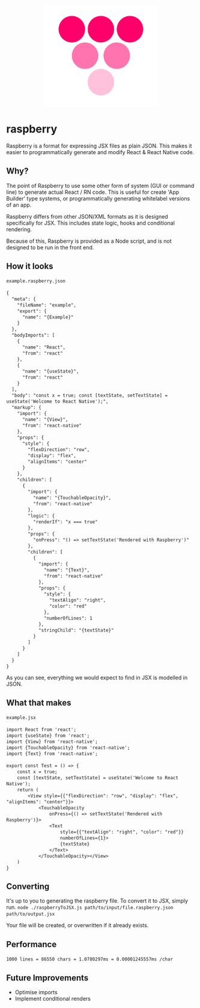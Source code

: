 <p align="center">
  <img width="300" src="logo.png" />
</p>

# raspberry
Raspberry is a format for expressing JSX files as plain JSON. This makes it easier to programmatically generate and modify React & React Native code.

## Why?
The point of Raspberry to use some other form of system (GUI or command line) to generate actual React / RN code. 
This is useful for create 'App Builder' type systems, or programmatically generating whitelabel versions of an app. 

Raspberry differs from other JSON/XML formats as it is designed specifically for JSX. This includes state logic, hooks and conditional rendering.

Because of this, Raspberry is provided as a Node script, and is not designed to be run in the front end.

## How it looks
```
example.raspberry.json

{
  "meta": {
    "fileName": "example",
    "export": {
      "name": "{Example}"
    }
  },
  "bodyImports": [
    {
      "name": "React",
      "from": "react"
    },
    {
      "name": "{useState}",
      "from": "react"
    }
  ],
  "body": "const x = true; const [textState, setTextState] = useState('Welcome to React Native');",
  "markup": {
    "import": {
      "name": "{View}",
      "from": "react-native"
    },
    "props": {
      "style": {
        "flexDirection": "row",
        "display": "flex",
        "alignItems": "center"
      }
    },
    "children": [
      {
        "import": {
          "name": "{TouchableOpacity}",
          "from": "react-native"
        },
        "logic": {
          "renderIf": "x === true"
        },
        "props": {
          "onPress": "() => setTextState('Rendered with Raspberry')"
        },
        "children": [
          {
            "import": {
              "name": "{Text}",
              "from": "react-native"
            },
            "props": {
              "style": {
                "textAlign": "right",
                "color": "red"
              },
              "numberOfLines": 1
            },
            "stringChild": "{textState}"
          }
        ]
      }
    ]
  }
}
```

As you can see, everything we would expect to find in JSX is modelled in JSON.

## What that makes
```
example.jsx

import React from 'react';
import {useState} from 'react';
import {View} from 'react-native';
import {TouchableOpacity} from 'react-native';
import {Text} from 'react-native';

export const Test = () => {
    const x = true;
    const [textState, setTextState] = useState('Welcome to React Native');
    return (
        <View style={{"flexDirection": "row", "display": "flex", "alignItems": "center"}}>
            <TouchableOpacity
                onPress={() => setTextState('Rendered with Raspberry')}>
                <Text
                    style={{"textAlign": "right", "color": "red"}}
                    numberOfLines={1}>
                    {textState}
                </Text>
            </TouchableOpacity></View>
    )
}
```

## Converting
It's up to you to generating the raspberry file. To convert it to JSX, simply run.
`node ./raspberryToJSX.js path/to/input/file.raspberry.json path/to/output.jsx`

Your file will be created, or overwritten if it already exists.

## Performance
`1000 lines = 86550 chars = 1.0780297ms = 0.00001245557ms /char`

## Future Improvements
- Optimise imports
- Implement conditional renders